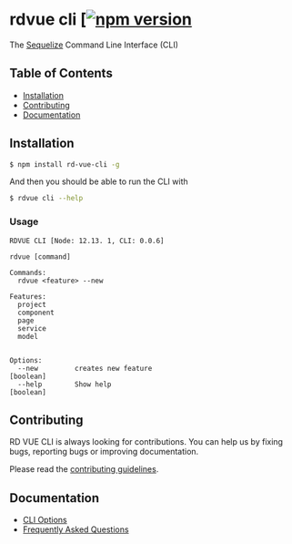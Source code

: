 # rdvue cli [[![npm version](https://badge.fury.io/js/rdvue.svg)](https://badge.fury.io/js/rdvue)

The [Sequelize](https://sequelize.org) Command Line Interface (CLI)

## Table of Contents
- [Installation](#installation)
- [Contributing](#contributing)
- [Documentation](#documentation)

## Installation

```bash
$ npm install rd-vue-cli -g
```

And then you should be able to run the CLI with

```bash
$ rdvue cli --help
```

### Usage

```
RDVUE CLI [Node: 12.13. 1, CLI: 0.0.6]

rdvue [command]

Commands:
  rdvue <feature> --new                        

Features:
  project
  component
  page
  service
  model


Options:
  --new         creates new feature                                         [boolean]
  --help        Show help                                                   [boolean]
```

## Contributing

RD VUE CLI is always looking for contributions. You can help us by fixing bugs, reporting bugs or improving documentation.

Please read the [contributing guidelines](CONTRIBUTING.md).

## Documentation

- [CLI Options](docs/README.md)
- [Frequently Asked Questions](docs/FAQ.md)